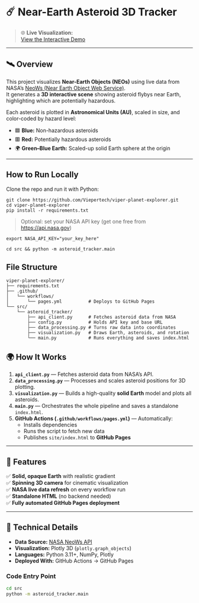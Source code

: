# ☄️ Near-Earth Asteroid 3D Tracker

> 🌐 **Live Visualization:**  
> [View the Interactive Demo](https://viepertech.github.io/viper-planet-explorer//)

---

## 🛰️ Overview

This project visualizes **Near-Earth Objects (NEOs)** using live data from NASA’s [NeoWs (Near Earth Object Web Service)](https://api.nasa.gov/).  
It generates a **3D interactive scene** showing asteroid flybys near Earth, highlighting which are potentially hazardous.

Each asteroid is plotted in **Astronomical Units (AU)**, scaled in size, and color-coded by hazard level:

- 🟦 **Blue:** Non-hazardous asteroids  
- 🟥 **Red:** Potentially hazardous asteroids  
- 🌍 **Green–Blue Earth:** Scaled-up solid Earth sphere at the origin  

---

## How to Run Locally

Clone the repo and run it with Python:

```
git clone https://github.com/Viepertech/viper-planet-explorer.git
cd viper-planet-explorer
pip install -r requirements.txt
```

> Optional: set your NASA API key (get one free from https://api.nasa.gov)

`export NASA_API_KEY="your_key_here"`

`cd src && python -m asteroid_tracker.main`


## File Structure 

```
viper-planet-explorer/
├── requirements.txt
├── .github/
│   └── workflows/
│       └── pages.yml          # Deploys to GitHub Pages
└── src/
    └── asteroid_tracker/
        ├── api_client.py      # Fetches asteroid data from NASA
        ├── config.py          # Holds API key and base URL
        ├── data_processing.py # Turns raw data into coordinates
        ├── visualization.py   # Draws Earth, asteroids, and rotation
        └── main.py            # Runs everything and saves index.html
```

## 🌍 How It Works

1. **`api_client.py`** — Fetches asteroid data from NASA’s API.
2. **`data_processing.py`** — Processes and scales asteroid positions for 3D plotting.
3. **`visualization.py`** — Builds a high-quality **solid Earth** model and plots all asteroids.
4. **`main.py`** — Orchestrates the whole pipeline and saves a standalone `index.html`.
5. **GitHub Actions (`.github/workflows/pages.yml`)** — Automatically:
   - Installs dependencies  
   - Runs the script to fetch new data  
   - Publishes `site/index.html` to **GitHub Pages**

---

## 🧩 Features

✅ **Solid, opaque Earth** with realistic gradient  
✅ **Spinning 3D camera** for cinematic visualization  
✅ **NASA live data refresh** on every workflow run  
✅ **Standalone HTML** (no backend needed)  
✅ **Fully automated GitHub Pages deployment**

---

## 🧠 Technical Details

- **Data Source:** [NASA NeoWs API](https://api.nasa.gov/)  
- **Visualization:** Plotly 3D (`plotly.graph_objects`)  
- **Languages:** Python 3.11+, NumPy, Plotly  
- **Deployed With:** GitHub Actions → GitHub Pages  

### Code Entry Point
```bash
cd src
python -m asteroid_tracker.main

